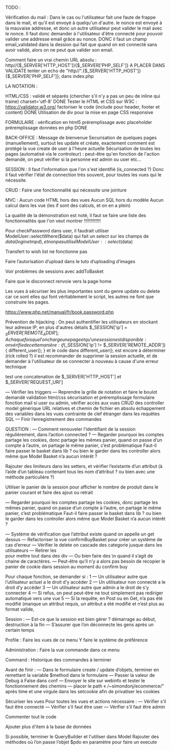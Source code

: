 TODO :

Vérification du mail :
Dans le cas ou l'utilisateur fait une faute de frappe dans le mail, et qu'il est envoyé à quelqu'un d'autre.
le nonce est envoyé à la mauvaise addresse, et donc un autre utilisateur peut valider le mail avec le nonce.
Il faut donc demander à l'utilisateur d'être connecté pour pouvoir valider une addresse email grâce au nonce.
DONC il faut un champ email_validated dans la dession qui fait que quand on est connecté sans avoir validé, alors on ne peut que valider son email.


Comment faire un vrai chemin URL absolu :
http//{$_SERVER['HTTP_HOST']}{$_SERVER['PHP_SELF']}
A PLACER DANS VALIDATE
tenter un echo de "http//".{$_SERVER['HTTP_HOST']}{$_SERVER['PHP_SELF']}; dans index.php

LA NOTATION :

HTML/CSS :
validé et séparés (chercher s'il n'y a pas un peu de inline qui traine)
charset='utf-8' DONE
Tester le HTML et CSS sur W3C : https://validator.w3.org/
factoriser le code (include pour header, footer et content) DONE
Utilisation de div pour la mise en page
CSS responsive

FORMULAIRE :
vérification en html5
préremplissage avec placeholder
préremplissage données en php DONE

BACK-OFFICE :
Message de bienvenue
Securisation de quelques pages (manuellement), surtout les update et créate, exactement comment est protégé la vue create de user à l'heure actuelle
Sécurisation de toutes les pages (automatisé via le controleur) : peut-être qu'en fonction de l'action demandé, on peut vérifier si la personne est admin ou user etc...

SESSION :
Il faut l'information que l'on s'est identifié (is_connected ?)
Donc il faut vérifier l'état de connection très souvent, pour toutes les vues qui le nécessite.

CRUD :
Faire une fonctionnalité qui nécessite une jointure

MVC :
Aucun code HTML hors des vues
Aucun SQL hors du modèle
Aucun calcul dans les vue (les if sont des calculs, et on en a plein)


La qualité de la démonstration est noté, il faut se faire une liste des fonctionnalités que l'on veut montrer !!!!!!!!!!!!!

Pour checkPassword dans user, il faudrait utiliser ModelUser::selectWhere($data) qui fait un select sur les champs de $data (login et mpd), et non pas utilisé ModelUser::select($data)



Transfert to wish list ne fonctionne pas

Faire l’autorisation d’upload dans le tuto d’uploading d’images

Voir problèmes de sessions avec addToBasket

Faire que le disconnect renvoie vers la page home

Les vues à sécuriser les plus importantes sont du genre update ou delete car ce sont elles qui font véritablement le script, les autres ne font que construire les pages.

https://www.php.net/manual/fr/book.password.php

Prévention de hijacking :
	On peut authentifier les utilisateurs en stockant leur adresse IP, en plus d'autres détails
	$_SESSION['ip'] = $_SERVER['REMOTE_ADDR'];
	A chaque fois que l'on charge une page et qu'une session est disponible :
	on vérifie de cette manière :
	if ($_SESSION['ip'] != $_SERVER['REMOTE_ADDR']) {   different_user();    } 
	et le code dans different_user(); est encore à déterminer (rick rolled ?)
		il est recommander de supprimer la session actuelle, et de demander à l'utilisateur de se connecter à nouveau à cause d'une erreur technique
		


test une concatenation de $_SERVER['HTTP_HOST'] et $_SERVER['REQUEST_URI']


— Vérifier les triggers
— Reprendre la grille de notation et faire le boulot demandé
	validation html/css
	sécurisation et préremplissage formulaire
	fonction mail
	si user ou admin, vérifier accès aux vues
	CRUD des controller
	model générique
	URL relatives et chemin de fichier en absolu
	échappement des variables dans les vues
	contrainte de clef étranger dans les requêtes SQL
— Finir l’enregistrement des commandes

QUESTION :
— Comment renouveler l’identifiant de la session régulièrement, dans l’action connected ?
— Regarder pourquoi les comptes partage les cookies, donc partage les mêmes panier, quand on passe d’un compte à l’autre, on partage le même panier, c’est problématique
Faut-il faire passer le basket dans lib ? ou bien le garder dans les controller alors même que Model Basket n’a aucun intérêt ?


Rajouter des limiteurs dans les setters, et vérifier l’existante d’un attribut (à l’aide d’un tableau contenant tous les nom d’attribut ? ou bien avec une méthode particulière ?)

Utiliser le panier de la session pour afficher le nombre de produit dans le panier courant et faire des ajout ou retrait

— Regarder pourquoi les comptes partage les cookies, donc partage les mêmes panier, quand on passe d’un compte à l’autre, on partage le même panier, c’est problématique
Faut-il faire passer le basket dans lib ? ou bien le garder dans les controller alors même que Model Basket n’a aucun intérêt ?

— Système de vérification que l’attribut existe quand on appelle un get dessus
— Refactoriser la vue confirmBuyBasket pour créer un système de cas d’erreur
— Vérifier le delete on cascade des categorie jusque dans les utilisateurs
— Retirer les <br> pour mettre tout dans des div
— Ou bien faire des \n quand il s’agit de chaine de caractères.
— Peut-être qu’il n’y a alors pas besoin de recopier le panier de cookie dans session au moment du confirm buy

Pour chaque fonction, se demander si :
	1 — Un utilisateur autre que l’utilisateur actuel a le droit d’y accéder
	2 — Un utilisateur non connecté a le droit d’y accéder
	3 — Un utilisateur autre que admin a le droit de s’y connecter
	4 — Si refus, on peut peut-être ne tout simplement pas rediriger automatique vers une vue
	5 — Si la requête, en Post ou en Get, n’a pas été modifié (manque un attribut requis, un attribut a été modifié et n’est plus au format valide, 

Session :
	— Est-ce que la session est bien gérer ? démarrage au début, destruction à la fin
	— S’assurer que l’on déconnecte les gens après un certain temps

Profile :
	Faire les vues de ce menu
	Y faire le système de préférence

Administration :
	Faire la vue commande dans ce menu

Command :
	Historique des commandes à terminer

Avant de finir :
	— Dans le formulaire create / update d’objets, terminer en remettant la variable $method dans le formulaire
	— Passer la valeur de Debug à False dans conf
	— Envoyer le site sur webinfo et tester le fonctionnement des chemins
	— placer le path  « /~simondonj/ecommerce/" après time et une virgule dans les setcookie afin de privatiser les cookies

Sécuriser les vues
	Pour toutes les vues et actions nécessaire :
		— Vérifier s’il faut être connecté
		— Vérifier s’il faut être user
		— Vérifier s’il faut être admin

Commenter tout le code

Ajouter plus d'item à la base de données


Si possible, terminer le QueryBuilder et l'utiliser dans Model
Rajouter des méthodes où l’on passe l’objet $pdo en paramètre pour faire un execute